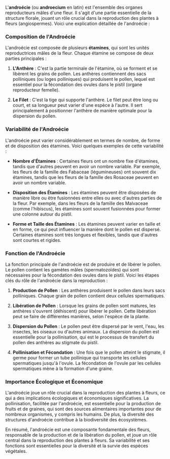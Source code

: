 L'**androécie** (ou **androecium** en latin) est l'ensemble des organes reproducteurs mâles d'une fleur. Il s'agit d'une partie essentielle de la structure florale, jouant un rôle crucial dans la reproduction des plantes à fleurs (angiospermes). Voici une explication détaillée de l'androécie :

### Composition de l'Androécie

L'androécie est composée de plusieurs **étamines**, qui sont les unités reproductrices mâles de la fleur. Chaque étamine se compose de deux parties principales :

1. **L'Anthère** : C'est la partie terminale de l'étamine, où se forment et se libèrent les grains de pollen. Les anthères contiennent des sacs polliniques (ou loges polliniques) qui produisent le pollen, lequel est essentiel pour la fécondation des ovules dans le pistil (organe reproducteur femelle).

2. **Le Filet** : C'est la tige qui supporte l'anthère. Le filet peut être long ou court, et sa longueur peut varier d'une espèce à l'autre. Il sert principalement à positionner l'anthère de manière optimale pour la dispersion du pollen.

### Variabilité de l'Androécie

L'androécie peut varier considérablement en termes de nombre, de forme et de disposition des étamines. Voici quelques exemples de cette variabilité :

- **Nombre d'Étamines** : Certaines fleurs ont un nombre fixe d'étamines, tandis que d'autres peuvent en avoir un nombre variable. Par exemple, les fleurs de la famille des Fabaceae (légumineuses) ont souvent dix étamines, tandis que les fleurs de la famille des Rosaceae peuvent en avoir un nombre variable.

- **Disposition des Étamines** : Les étamines peuvent être disposées de manière libre ou être fusionnées entre elles ou avec d'autres parties de la fleur. Par exemple, dans les fleurs de la famille des Malvaceae (comme l'hibiscus), les étamines sont souvent fusionnées pour former une colonne autour du pistil.

- **Forme et Taille des Étamines** : Les étamines peuvent varier en taille et en forme, ce qui peut influencer la manière dont le pollen est dispersé. Certaines étamines sont très longues et flexibles, tandis que d'autres sont courtes et rigides.

### Fonction de l'Androécie

La fonction principale de l'androécie est de produire et de libérer le pollen. Le pollen contient les gamètes mâles (spermatozoïdes) qui sont nécessaires pour la fécondation des ovules dans le pistil. Voici les étapes clés du rôle de l'androécie dans la reproduction :

1. **Production de Pollen** : Les anthères produisent le pollen dans leurs sacs polliniques. Chaque grain de pollen contient deux cellules spermatiques.

2. **Libération de Pollen** : Lorsque les grains de pollen sont matures, les anthères s'ouvrent (déhiscent) pour libérer le pollen. Cette libération peut se faire de différentes manières, selon l'espèce de la plante.

3. **Dispersion du Pollen** : Le pollen peut être dispersé par le vent, l'eau, les insectes, les oiseaux ou d'autres animaux. La dispersion du pollen est essentielle pour la pollinisation, qui est le processus de transfert du pollen des anthères au stigmate du pistil.

4. **Pollinisation et Fécondation** : Une fois que le pollen atteint le stigmate, il germe pour former un tube pollinique qui transporte les cellules spermatiques jusqu'à l'ovule. La fécondation de l'ovule par les cellules spermatiques mène à la formation d'une graine.

### Importance Écologique et Économique

L'androécie joue un rôle crucial dans la reproduction des plantes à fleurs, ce qui a des implications écologiques et économiques significatives. La pollinisation, facilitée par l'androécie, est essentielle pour la production de fruits et de graines, qui sont des sources alimentaires importantes pour de nombreux organismes, y compris les humains. De plus, la diversité des structures d'androécie contribue à la biodiversité des écosystèmes.

En résumé, l'androécie est une composante fondamentale des fleurs, responsable de la production et de la libération du pollen, et joue un rôle central dans la reproduction des plantes à fleurs. Sa variabilité et ses fonctions sont essentielles pour la diversité et la survie des espèces végétales.